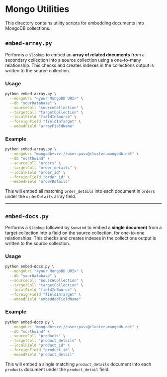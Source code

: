 


# Mongo Utilities

This directory contains utility scripts for embedding documents into MongoDB collections.



## `embed-array.py`

Performs a `$lookup` to embed an **array of related documents** from a secondary collection into a source collection using a one-to-many relationship.  This checks and creates indexes in the collections output is written to the source collection.

### Usage

```bash
python embed-array.py \
  --mongoUri "<your MongoDB URI>" \
  --db "yourDatabase" \
  --sourceColl "sourceCollection" \
  --targetColl "targetCollection" \
  --localField "fieldInSource" \
  --foreignField "fieldInTarget" \
  --embedField "arrayFieldName"
```

### Example

```bash
python embed-array.py \
  --mongoUri "mongodb+srv://user:pass@cluster.mongodb.net" \
  --db "northwind" \
  --sourceColl "orders" \
  --targetColl "order_details" \
  --localField "order_id" \
  --foreignField "order_id" \
  --embedField "orderDetails"
```

This will embed all matching `order_details` into each document in `orders` under the `orderDetails` array field.

---

## `embed-docs.py`

Performs a `$lookup` followed by `$unwind` to embed a **single document** from a target collection into a field on the source collection, for one-to-one relationships.  This checks and creates indexes in the collections output is written to the source collection.

### Usage

```bash
python embed-docs.py \
  --mongoUri "<your MongoDB URI>" \
  --db "yourDatabase" \
  --sourceColl "sourceCollection" \
  --targetColl "targetCollection" \
  --localField "fieldInSource" \
  --foreignField "fieldInTarget" \
  --embedField "embeddedFieldName"
```

### Example

```bash
python embed-docs.py \
  --mongoUri "mongodb+srv://user:pass@cluster.mongodb.net" \
  --db "northwind" \
  --sourceColl "products" \
  --targetColl "product_details" \
  --localField "product_id" \
  --foreignField "product_id" \
  --embedField "product_detail"
```

This will embed a single matching `product_details` document into each `products` document under the `product_detail` field.
